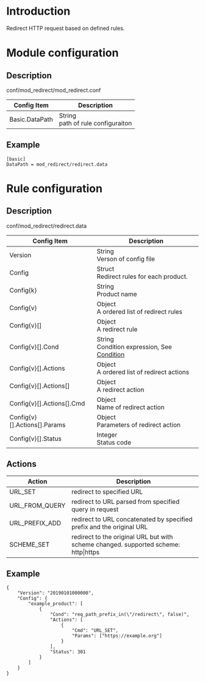 # Introduction 

Redirect HTTP request based on defined rules.

# Module configuration

## Description
conf/mod_redirect/mod_redirect.conf

| Config Item | Description                             |
| ----------- | --------------------------------------- |
| Basic.DataPath | String<br>path of rule configuraiton |

## Example

```
[basic]
DataPath = mod_redirect/redirect.data
```

# Rule configuration

## Description
conf/mod_redirect/redirect.data

| Config Item | Description                                                  |
| ----------- | ------------------------------------------------------------ |
| Version     | String<br>Verson of config file                                        |
| Config      | Struct<br>Redirect rules for each product. |
| Config{k}   | String<br>Product name |
| Config{v}   | Object<br>A ordered list of redirect rules |
| Config{v}[] | Object<br>A redirect rule |
| Config{v}[].Cond | String<br>Condition expression, See [Condition](../../condition/condition_grammar.md) |
| Config{v}[].Actions | Object<br>A ordered list of redirect actions |
| Config{v}[].Actions[] | Object<br>A redirect action |
| Config{v}[].Actions[].Cmd | Object<br>Name of redirect action |
| Config{v}[].Actions[].Params | Object<br>Parameters of redirect action |
| Config{v}[].Status | Integer<br>Status code |

## Actions
| Action         | Description                                                                         |
| -------------- | ----------------------------------------------------------------------------------- |
| URL_SET        | redirect to specified URL                                                           |
| URL_FROM_QUERY | redirect to URL parsed from specified query in request                              |
| URL_PREFIX_ADD | redirect to URL concatenated by specified prefix and the original URL               |
| SCHEME_SET     | redirect to the original URL but with scheme changed. supported scheme: http\|https |
  
## Example

```
{
    "Version": "20190101000000",
    "Config": {
        "example_product": [
            {
                "Cond": "req_path_prefix_in(\"/redirect\", false)",
                "Actions": [
                    {
                        "Cmd": "URL_SET",
                        "Params": ["https://example.org"]
                    }
                ],
                "Status": 301
            }
        ]
    }
}
```
